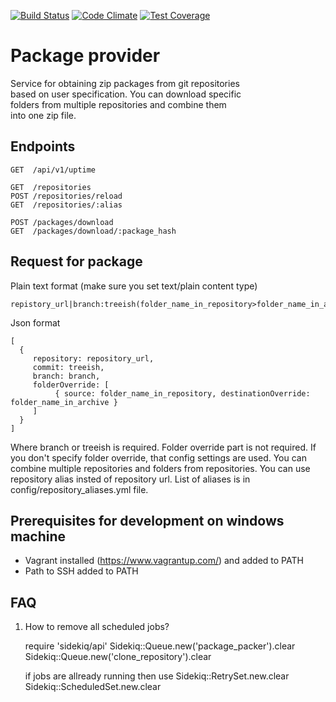 [![Build Status](https://travis-ci.org/AVGTechnologies/package_provider.svg)](https://travis-ci.org/AVGTechnologies/package_provider)
[![Code Climate](https://codeclimate.com/github/AVGTechnologies/package_provider/badges/gpa.svg)](https://codeclimate.com/github/AVGTechnologies/package_provider)
[![Test Coverage](https://codeclimate.com/github/ondrej-hosak/package_provider/badges/coverage.svg)](https://codeclimate.com/github/ondrej-hosak/package_provider/coverage)

Package provider
================
Service for obtaining zip packages from git repositories  
based on user specification. You can download specific  
folders from multiple repositories and combine them  
into one zip file.

Endpoints
---------
```
GET  /api/v1/uptime

GET  /repositories
POST /repositories/reload
GET  /repositories/:alias

POST /packages/download
GET  /packages/download/:package_hash
```

Request for package
-------------------

Plain text format (make sure you set text/plain content type)
```
repistory_url|branch:treeish(folder_name_in_repository>folder_name_in_archive)
```

Json format
```
[
  {
     repository: repository_url,
     commit: treeish,
     branch: branch,
     folderOverride: [
          { source: folder_name_in_repository, destinationOverride: folder_name_in_archive } 
     ]
  }
]
```
Where branch or treeish is required. Folder override part is not required. If you don't specify folder override, that config settings are used. You can combine multiple repositories and folders from repositories. You can use
repository alias insted of repository url. List of aliases is in config/repository_aliases.yml file.


Prerequisites for development on windows machine
-----------------------------
* Vagrant installed (https://www.vagrantup.com/) and added to PATH
* Path to SSH added to PATH

FAQ
---
1. How to remove all scheduled jobs?

     require 'sidekiq/api'
     Sidekiq::Queue.new('package_packer').clear
     Sidekiq::Queue.new('clone_repository').clear

     if jobs are allready running then use
     Sidekiq::RetrySet.new.clear
     Sidekiq::ScheduledSet.new.clear
